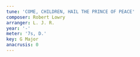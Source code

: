 ```yaml
---
tune: 'COME, CHILDREN, HAIL THE PRINCE OF PEACE'
composer: Robert Lowry
arranger: L. J. R.
year: '-'
meter: '7s, D.'
key: G Major
anacrusis: 0
---
```

